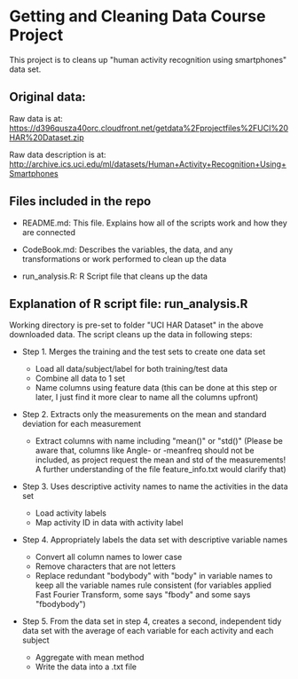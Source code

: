 Getting and Cleaning Data Course Project
================================================

This project is to cleans up "human activity recognition using smartphones" data set.

## Original data:

Raw data is at: 
https://d396qusza40orc.cloudfront.net/getdata%2Fprojectfiles%2FUCI%20HAR%20Dataset.zip

Raw data description is at: 
http://archive.ics.uci.edu/ml/datasets/Human+Activity+Recognition+Using+Smartphones

## Files included in the repo

* README.md: This file. Explains how all of the scripts work and how they are connected

* CodeBook.md: Describes the variables, the data, and any transformations or work performed to clean up the data

* run_analysis.R: R Script file that cleans up the data

## Explanation of R script file: run_analysis.R

Working directory is pre-set to folder "UCI HAR Dataset" in the above downloaded data. The script cleans up the data in following steps:

* Step 1. Merges the training and the test sets to create one data set
    * Load all data/subject/label for both training/test data
    * Combine all data to 1 set
    * Name columns using feature data (this can be done at this step or later, I just find it more clear to name all the columns upfront)  

* Step 2. Extracts only the measurements on the mean and standard deviation for each measurement
    * Extract columns with name including "mean()" or "std()"
      (Please be aware that, columns like Angle- or -meanfreq should not be included, as project request the mean and std of the measurements! A further understanding of the file feature_info.txt would clarify that)
      

* Step 3. Uses descriptive activity names to name the activities in the data set
    * Load activity labels
    * Map activity ID in data with activity label  
    
  
* Step 4. Appropriately labels the data set with descriptive variable names
    * Convert all column names to lower case
    * Remove characters that are not letters
    * Replace redundant "bodybody" with "body" in variable names to keep all the variable names rule consistent (for variables applied Fast Fourier Transform, some says "fbody" and some says "fbodybody") 
    

* Step 5. From the data set in step 4, creates a second, independent tidy data set with the average of each variable for each activity and each subject
    * Aggregate with mean method
    * Write the data into a .txt file


